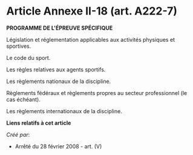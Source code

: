 # Article Annexe II-18 (art. A222-7)

**PROGRAMME DE L'ÉPREUVE SPÉCIFIQUE**

Législation et réglementation applicables aux activités physiques et sportives.

Le code du sport.

Les règles relatives aux agents sportifs.

Les règlements nationaux de la discipline.

Règlements fédéraux et règlements propres au secteur professionnel (le cas échéant).

Les règlements internationaux de la discipline.

**Liens relatifs à cet article**

_Créé par_:

  - Arrêté du 28 février 2008 - art. (V)
